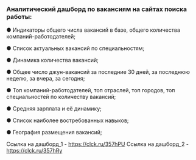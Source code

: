 ### Аналитический дашборд по вакансиям на сайтах поиска работы:

●	Индикаторы общего числа вакансий в базе, общего количества компаний-работодателей;

●	Список актуальных вакансий по специальностям;

●	Динамика количества вакансий;

●	Общее число джун-вакансий за последние 30 дней, за последнюю неделю, за вчера, за сегодня;

●	Топ компаний-работодателей, топ отраслей, топ городов, топ специальностей по количеству вакансий;

●	Средняя зарплата и её динамику;

●	Список наиболее востребованных навыков;

●	География размещения вакансий;

Ссылка на дашборд_1 - https://clck.ru/357hPU
Ссылка на дашборд_2 - https://clck.ru/357hRy
